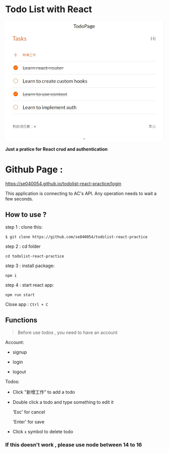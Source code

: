 # Todo List with React

![GITHUB](https://raw.githubusercontent.com/se040054/todolist-react-practice/main/2024-04-23%2017-52-49.jpg "Todo cover")


**Just a pratice for React crud and authentication**


# Github Page : 
https://se040054.github.io/todolist-react-practice/login

This application is connecting to AC's API. Any operation needs to wait a few seconds.

## How to use ? 

step 1 : clone this: 
```
$ git clone https://github.com/se040054/todolist-react-practice
```

step 2 : cd folder
```
cd todolist-react-practice
```

step 3 : install package:
```
npm i 
```
step 4 : start react app:
```
npm run start
```

Close app : 
` Ctrl + C `

## Functions

> Before use todos , you need to have an account

Account:

*   signup 

*   login
    
*   logout 

Todos:


* Click "新增工作" to add a todo

* Double click a todo and type something to edit it

    'Esc' for cancel

    'Enter' for save

* Click `x` symbol to delete todo 

### If this doesn't work , please use node between 14 to 16 